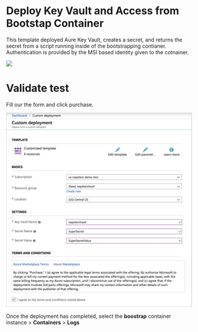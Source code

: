 # Deploy Key Vault and Access from Bootstap Container

This template deployed Aure Key Vault, creates a secret, and returns the secret from a script running inside of the bootstrapping contianer. Authentication is provided by the MSI based identity given to the cotnainer.

<a href="https://portal.azure.com/#create/Microsoft.Template/uri/https%3A%2F%2Fraw.githubusercontent.com%2Fneilpeterson%2Fkeyvault-msi-demo%2Fmaster%2Fdeployment-artifacts%2Fazuredeploy.json" target="_blank">
    <img src="http://azuredeploy.net/deploybutton.png"/>
</a>

# Validate test

Fill our the form and click purchase.

![](./images/form.jpg)

Once the deployment has completed, select the **boostrap** container instance > **Containers** > **Logs**

